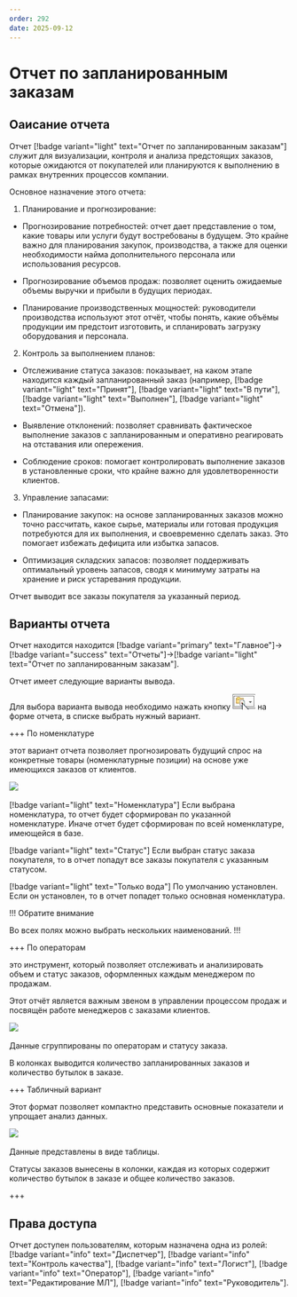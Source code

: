 ```yaml
---
order: 292
date: 2025-09-12
---
```

# Отчет по запланированным заказам

## Оаисание отчета

Отчет [!badge variant="light" text="Отчет по запланированным заказам"] служит для визуализации, контроля и анализа предстоящих заказов, которые ожидаются от покупателей или 
планируются к выполнению в рамках внутренних процессов компании.

Основное назначение этого отчета:

1. Планирование и прогнозирование:

- Прогнозирование потребностей: отчет дает представление о том, какие товары или услуги будут востребованы в будущем. 
Это крайне важно для планирования закупок, производства, а также для оценки необходимости найма дополнительного персонала или использования ресурсов.

- Прогнозирование объемов продаж: позволяет оценить ожидаемые объемы выручки и прибыли в будущих периодах.

- Планирование производственных мощностей: руководители производства используют этот отчёт, чтобы понять, какие объёмы продукции им предстоит изготовить, и спланировать загрузку оборудования и персонала.

2. Контроль за выполнением планов:

- Отслеживание статуса заказов: показывает, на каком этапе находится каждый запланированный заказ (например, [!badge variant="light" text="Принят"], [!badge variant="light" text="В пути"], [!badge variant="light" text="Выполнен"], [!badge variant="light" text="Отмена"]).

- Выявление отклонений: позволяет сравнивать фактическое выполнение заказов с запланированным и оперативно реагировать на отставания или опережения.

- Соблюдение сроков: помогает контролировать выполнение заказов в установленные сроки, что крайне важно для удовлетворенности клиентов.

3. Управление запасами:

- Планирование закупок: на основе запланированных заказов можно точно рассчитать, какое сырье, материалы или готовая продукция потребуются для их выполнения, и своевременно сделать заказ. Это помогает избежать дефицита или избытка запасов.

- Оптимизация складских запасов: позволяет поддерживать оптимальный уровень запасов, сводя к минимуму затраты на хранение и риск устаревания продукции.

Отчет выводит все заказы покупателя за указанный период.

## Варианты отчета

Отчет находится находится [!badge variant="primary" text="Главное"]->[!badge variant="success" text="Отчеты"]->[!badge variant="light" text="Отчет по запланированным заказам"].

Отчет имеет следующие варианты вывода.

Для выбора варианта вывода необходимо нажать кнопку ![](\images\изменения\долги.jpg) на форме отчета, в списке выбрать нужный вариант.

+++ По номенклатуре

этот вариант отчета позволяет прогнозировать будущий спрос на конкретные товары (номенклатурные позиции) на основе уже имеющихся заказов от клиентов.

![](/images/Отчет_заказы_номенклатура.jpg)

[!badge variant="light" text="Номенклатура"] Если выбрана номенклатура, то отчет будет сформирован по указанной номенклатуре. Иначе отчет будет сформирован по всей номенклатуре, имеющейся в базе.

[!badge variant="light" text="Статус"] Если выбран статус заказа покупателя, то в отчет попадут все заказы покупателя с указанным статусом. 

[!badge variant="light" text="Только вода"] По умолчанию установлен. Если он установлен, то в отчет попадет только основная номенклатура.

!!! Обратите внимание

Во всех полях можно выбрать нескольких наименований.
!!!

+++ По операторам

это инструмент, который позволяет отслеживать и анализировать объем и статус заказов, оформленных каждым менеджером по продажам.

Этот отчёт является важным звеном в управлении процессом продаж и посвящён работе менеджеров с заказами клиентов.

![](/images/Отчет_заказы_операторы.jpg)

Данные сгруппированы по операторам и статусу заказа. 

В колонках выводится количество запланированных заказов и количество бутылок в заказе.

+++ Табличный вариант

Этот формат позволяет компактно представить основные показатели и упрощает анализ данных.

![](/images/Отчет_заказы_табличный.jpg)

Данные представлены в виде таблицы.

Статусы заказов вынесены в колонки, каждая из которых содержит количество бутылок в заказе и общее количество заказов.

+++

## Права доступа

Отчет доступен пользователям, которым назначена одна из ролей: [!badge variant="info" text="Диспетчер"], [!badge variant="info" text="Контроль качества"], [!badge variant="info" text="Логист"], [!badge variant="info" text="Оператор"], [!badge variant="info" text="Редактирование МЛ"], [!badge variant="info" text="Руководитель"].

